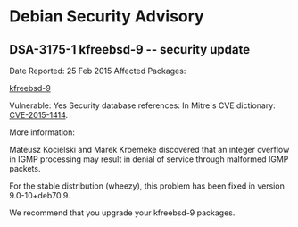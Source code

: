 
Debian Security Advisory
========================


DSA-3175-1 kfreebsd-9 -- security update
----------------------------------------



Date Reported:
25 Feb 2015
Affected Packages:

[kfreebsd-9](https://packages.debian.org/src:kfreebsd-9)

Vulnerable:
Yes
Security database references:
In Mitre's CVE dictionary: [CVE-2015-1414](https://security-tracker.debian.org/tracker/CVE-2015-1414).  

More information:

Mateusz Kocielski and Marek Kroemeke discovered that an integer overflow
in IGMP processing may result in denial of service through malformed
IGMP packets.


For the stable distribution (wheezy), this problem has been fixed in
version 9.0-10+deb70.9.


We recommend that you upgrade your kfreebsd-9 packages.





